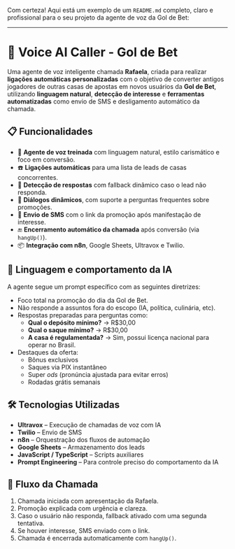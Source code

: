 Com certeza! Aqui está um exemplo de um `README.md` completo, claro e profissional para o seu projeto da agente de voz da Gol de Bet:

---

# 🎯 Voice AI Caller - Gol de Bet

Uma agente de voz inteligente chamada **Rafaela**, criada para realizar **ligações automáticas personalizadas** com o objetivo de converter antigos jogadores de outras casas de apostas em novos usuários da **Gol de Bet**, utilizando **linguagem natural**, **detecção de interesse** e **ferramentas automatizadas** como envio de SMS e desligamento automático da chamada.

## 📋 Funcionalidades

- 🤖 **Agente de voz treinada** com linguagem natural, estilo carismático e foco em conversão.
- ☎️ **Ligações automáticas** para uma lista de leads de casas concorrentes.
- 💬 **Detecção de respostas** com fallback dinâmico caso o lead não responda.
- 🔁 **Diálogos dinâmicos**, com suporte a perguntas frequentes sobre promoções.
- 📲 **Envio de SMS** com o link da promoção após manifestação de interesse.
- 🔚 **Encerramento automático da chamada** após conversão (via `hangUp()`).
- 📦 **Integração com n8n**, Google Sheets, Ultravox e Twilio.

## 🧠 Linguagem e comportamento da IA

A agente segue um prompt específico com as seguintes diretrizes:

- Foco total na promoção do dia da Gol de Bet.
- Não responde a assuntos fora do escopo (IA, política, culinária, etc).
- Respostas preparadas para perguntas como:
  - **Qual o depósito mínimo?** → R$30,00
  - **Qual o saque mínimo?** → R$30,00
  - **A casa é regulamentada?** → Sim, possui licença nacional para operar no Brasil.
- Destaques da oferta:
  - Bônus exclusivos
  - Saques via PIX instantâneo
  - Super *ods* (pronúncia ajustada para evitar erros)
  - Rodadas grátis semanais

## 🛠️ Tecnologias Utilizadas

- **Ultravox** – Execução de chamadas de voz com IA
- **Twilio** – Envio de SMS
- **n8n** – Orquestração dos fluxos de automação
- **Google Sheets** – Armazenamento dos leads
- **JavaScript / TypeScript** – Scripts auxiliares
- **Prompt Engineering** – Para controle preciso do comportamento da IA

## 🔄 Fluxo da Chamada

1. Chamada iniciada com apresentação da Rafaela.
2. Promoção explicada com urgência e clareza.
3. Caso o usuário não responda, fallback ativado com uma segunda tentativa.
4. Se houver interesse, SMS enviado com o link.
5. Chamada é encerrada automaticamente com `hangUp()`.

